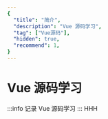 ```yaml
---
{
  "title": "简介",
  "description": "Vue 源码学习",
  "tag": ["Vue源码"],
  "hidden": true,
  "recommend": 1,
}
---
```


# Vue 源码学习

:::info
记录 Vue 源码学习
:::
HHH